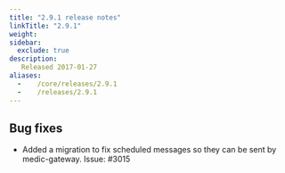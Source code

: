 ```yaml
---
title: "2.9.1 release notes"
linkTitle: "2.9.1"
weight:
sidebar:
  exclude: true
description:
   Released 2017-01-27
aliases:
  -    /core/releases/2.9.1
  -    /releases/2.9.1
---
```


## Bug fixes

- Added a migration to fix scheduled messages so they can be sent by medic-gateway. Issue: #3015
